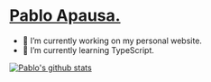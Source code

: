 # [Pablo Apausa.](https://pabloapausa.com)

- 🔭 I’m currently working on my personal website.
- 🌱 I’m currently learning TypeScript.

<a href="https://github.com/apausa">
 <img align="center" src="https://github-readme-stats.vercel.app/api?username=apausa&show_icons=true&count_private=true&bg_color=#2D2926" alt="Pablo's github stats"/>
</a>

<!--
**apausa/apausa** is a ✨ _special_ ✨ repository because its `README.md` (this file) appears on your GitHub profile.

Here are some ideas to get you started:


- 👯 I’m looking to collaborate on ...
- 🤔 I’m looking for help with ...
- 💬 Ask me about ...
- 📫 How to reach me: ...
- 😄 Pronouns: ...
- ⚡ Fun fact: ...
-->
